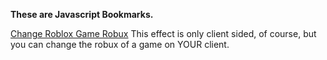 **These are Javascript Bookmarks.**

[Change Roblox Game Robux](javascript:hi)
This effect is only client sided, of course, but you can change the robux of a game on YOUR client.
